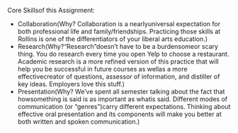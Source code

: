 Core Skillsof this Assignment:
* Collaboration(Why? Collaboration is a nearlyuniversal expectation for both professional life and family/friendships. Practicing those skills at Rollins is one of the differentiators of your liberal arts education.)
* Research(Why?“Research”doesn’t have to be a burdensomeor scary thing. You do research every time you open Yelp to choose a restaurant. Academic research is a more refined version of this practice that will help you be successful in future courses as wellas a more effectivecreator of questions, assessor of information, and distiller of key ideas. Employers love this stuff.)
* Presentation(Why? We’ve spent all semester talking about the fact that howsomething is said is as important as whatis said. Different modes of communication (or “genres”)carry different expectations. Thinking about effective oral presentation and its components will make you better at both written and spoken communication.)
